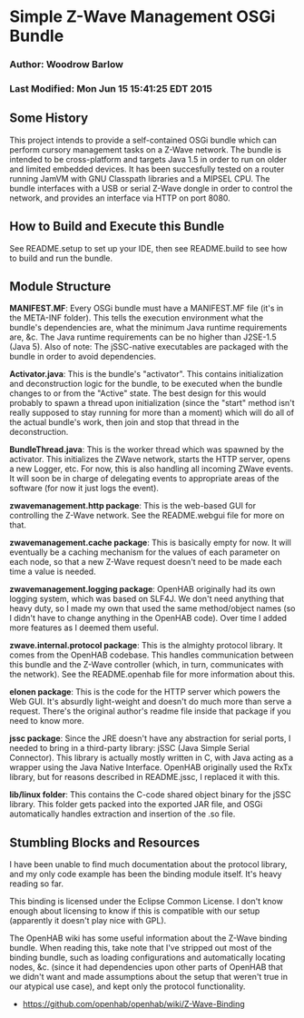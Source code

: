 # Simple Z-Wave Management OSGi Bundle
### Author: Woodrow Barlow
### Last Modified: Mon Jun 15 15:41:25 EDT 2015

## Some History

This project intends to provide a self-contained OSGi bundle which can perform
cursory management tasks on a Z-Wave network. The bundle is intended to be
cross-platform and targets Java 1.5 in order to run on older and limited
embedded devices. It has been succesfully tested on a router running JamVM with
GNU Classpath libraries and a MIPSEL CPU. The bundle interfaces with a USB or
serial Z-Wave dongle in order to control the network, and provides an interface
via HTTP on port 8080.

## How to Build and Execute this Bundle

See README.setup to set up your IDE, then see README.build to see how to build
and run the bundle.

## Module Structure

**MANIFEST.MF**: Every OSGi bundle must have a MANIFEST.MF file (it's in the
META-INF folder). This tells the execution environment what the bundle's
dependencies are, what the minimum Java runtime requirements are, &c. The Java
runtime requirements can be no higher than J2SE-1.5 (Java 5). Also of note:
The jSSC-native executables are packaged with the bundle in order to avoid
dependencies.

**Activator.java**: This is the bundle's "activator". This contains
initialization and deconstruction logic for the bundle, to be executed when
the bundle changes to or from the "Active" state. The best design for this
would probably to spawn a thread upon initialization (since the "start" method
isn't really supposed to stay running for more than a moment) which will do all
of the actual bundle's work, then join and stop that thread in the
deconstruction.

**BundleThread.java**: This is the worker thread which was spawned by the
activator. This initializes the ZWave network, starts the HTTP server, opens a
new Logger, etc. For now, this is also handling all incoming ZWave events. It
will soon be in charge of delegating events to appropriate areas of the
software (for now it just logs the event).

**zwavemanagement.http package**: This is the web-based GUI for controlling the
Z-Wave network. See the README.webgui file for more on that.

**zwavemanagement.cache package**: This is basically empty for now. It will
eventually be a caching mechanism for the values of each parameter on each node,
so that a new Z-Wave request doesn't need to be made each time a value is needed.

**zwavemanagement.logging package**: OpenHAB originally had its own logging
system, which was based on SLF4J. We don't need anything that heavy duty, so I
made my own that used the same method/object names (so I didn't have to change
anything in the OpenHAB code). Over time I added more features as I deemed them
useful.

**zwave.internal.protocol package**: This is the almighty protocol library. It
comes from the OpenHAB codebase. This handles communication between this bundle
and the Z-Wave controller (which, in turn, communicates with the network). See
the README.openhab file for more information about this.

**elonen package**: This is the code for the HTTP server which powers the Web
GUI. It's absurdly light-weight and doesn't do much more than serve a request.
There's the original author's readme file inside that package if you need to
know more.

**jssc package**: Since the JRE doesn't have any abstraction for serial ports,
I needed to bring in a third-party library: jSSC (Java Simple Serial Connector).
This library is actually mostly written in C, with Java acting as a wrapper
using the Java Native Interface. OpenHAB originally used the RxTx library, but
for reasons described in README.jssc, I replaced it with this.

**lib/linux folder**: This contains the C-code shared object binary for the jSSC
library. This folder gets packed into the exported JAR file, and OSGi
automatically handles extraction and insertion of the .so file.

## Stumbling Blocks and Resources

I have been unable to find much documentation about the protocol library, and
my only code example has been the binding module itself. It's heavy reading so
far.

This binding is licensed under the Eclipse Common License. I don't know enough
about licensing to know if this is compatible with our setup (apparently it
doesn't play nice with GPL).

The OpenHAB wiki has some useful information about the Z-Wave binding bundle.
When reading this, take note that I've stripped out most of the binding bundle,
such as loading configurations and automatically locating nodes, &c. (since it
had dependencies upon other parts of OpenHAB that we didn't want and made
assumptions about the setup that weren't true in our atypical use case), and
kept only the protocol functionality.
 * https://github.com/openhab/openhab/wiki/Z-Wave-Binding
